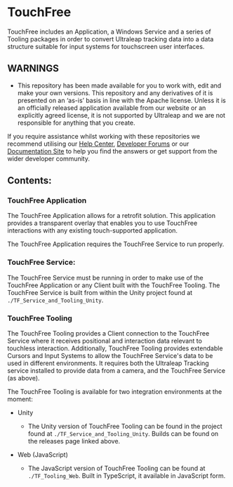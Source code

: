 # TouchFree
TouchFree includes an Application, a Windows Service and a series of Tooling packages in order to
convert Ultraleap tracking data into a data structure suitable for input systems for touchscreen
user interfaces.

## WARNINGS
- This repository has been made available for you to work with, edit and make your own versions.
This repository and any derivatives of it is presented on an ‘as-is’ basis in line with the Apache
license. Unless it is an officially released application available from our website or an explicitly
agreed license, it is not supported by Ultraleap and we are not responsible for anything that you
create.

If you require assistance whilst working with these repositories we recommend utilising our [Help Center](https://forums.leapmotion.com/), [Developer Forums](https://support.leapmotion.com/hc/en-us) or our [Documentation Site](https://docs.ultraleap.com/) to help you find the answers or get support from the wider developer community.

## Contents:

### TouchFree Application

The TouchFree Application allows for a retrofit solution. This application provides
a transparent overlay that enables you to use TouchFree interactions with any existing touch-supported application.

The TouchFree Application requires the TouchFree Service to run properly.

### TouchFree Service:

The TouchFree Service must be running in order to make use of the TouchFree Application or any Client built with the TouchFree Tooling.
The TouchFree Service is built from within the Unity project found at `./TF_Service_and_Tooling_Unity`.

### TouchFree Tooling

The TouchFree Tooling provides a Client connection to the TouchFree Service where it receives positional and interaction data relevant to touchless interaction.
Additionally, TouchFree Tooling provides extendable Cursors and Input Systems to allow the TouchFree Service's data to be used in different environments. It requires
both the Ultraleap Tracking service installed to provide data from a camera, and the TouchFree Service
(as above).

The TouchFree Tooling is available for two integration environments at the moment:

* Unity
  * The Unity version of TouchFree Tooling can be found in the project found at 
  `./TF_Service_and_Tooling_Unity`. Builds can be found on the releases page linked above.

* Web (JavaScript)
  * The JavaScript version of TouchFree Tooling can be found at
  `./TF_Tooling_Web`. Built in TypeScript, it available in JavaScript form.
